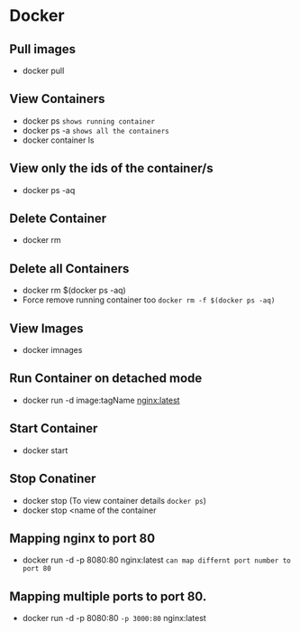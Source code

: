 # Docker

## Pull images
- docker pull <imnageName>
  
## View Containers
  - docker ps ```shows running container```
  - docker ps -a ```shows all the containers```
  - docker container ls

## View only the ids of the container/s
  -  docker ps -aq
  
## Delete Container
  - docker rm <container name or id> 

## Delete all Containers
  - docker rm $(docker ps -aq)
  - Force remove running container too ``` docker rm -f $(docker ps -aq) ```

## View Images
  - docker imnages

## Run Container on detached mode
  - docker run -d image:tagName <nginx:latest>

## Start Container
  - docker start <container name or id> 

## Stop Conatiner
  - docker stop <containerId> (To view container details ```docker ps```)
  - docker stop <name of the container
  
## Mapping nginx to port 80
  -  docker run -d -p 8080:80 nginx:latest
  ``` can map differnt port number to port 80 ```
  
 ## Mapping multiple ports to port 80.
  - docker run -d -p 8080:80 ```-p 3000:80``` nginx:latest
